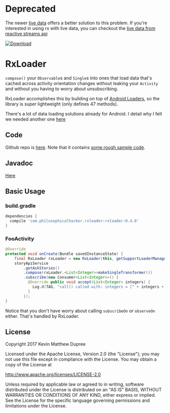 # Deprecated

The newer [live data](https://developer.android.com/topic/libraries/architecture/livedata) offers a better solution to this problem. If you're interested in using rx with live data, you can checkout the [live data from reactive streams api](https://developer.android.com/reference/androidx/lifecycle/LiveDataReactiveStreams.html)

[ ![Download](https://api.bintray.com/packages/kmdupr33/RxLoader/com.philosophicalhacker.rxloader%3Arxloader/images/download.svg) ](https://bintray.com/kmdupr33/RxLoader/com.philosophicalhacker.rxloader%3Arxloader/_latestVersion)

# RxLoader

`compose()` your `Observable`s and `Single`s into ones that load data that's cached across activity orientation changes without leaking your `Activity` and without you having to worry about unsubscribing.

RxLoader accomplishes this by building on top of [Android Loaders](https://developer.android.com/guide/components/loaders.html), so the library is super lightweight (only defines 47 methods).

There's a lot of data loading solutions already for Android. I detail why I felt we needed another one [here](http://www.philosophicalhacker.com/post/rxloader-boilerplate-free-data-loading-with-loaders-and-rxjava)

## Code

Github repo is [here](https://github.com/kmdupr33/RxLoader). Note that it contains [some rough sample code](https://github.com/kmdupr33/RxLoader/tree/master/sample).

## Javadoc

[Here](https://www.philosophicalhacker.com/RxLoader/javadocs/index.html)

## Basic Usage

### build.gradle

```groovy
dependencies {
  compile 'com.philosophicalhacker.rxloader:rxloader:0.4.0'
}  
```

### FooActivity

```java
@Override
protected void onCreate(Bundle savedInstanceState) {
    final RxLoader rxLoader = new RxLoader(this, getSupportLoaderManager());
    storyApiService
        .getAskStories()
        .compose(rxLoader.<List<Integer>>makeSingleTransformer())
        .subscribe(new Consumer<List<Integer>>() {
          @Override public void accept(List<Integer> integers) {
            Log.d(TAG, "call() called with: integers = [" + integers + "]");
          }
        });
}
```

Notice that you don't have worry about calling `subscribeOn` or `observeOn` either. That's handled by RxLoader.

## License

Copyright 2017 Kevin Matthew Dupree

Licensed under the Apache License, Version 2.0 (the "License"); you may not use this file except in compliance with the License. You may obtain a copy of the License at

http://www.apache.org/licenses/LICENSE-2.0

Unless required by applicable law or agreed to in writing, software distributed under the License is distributed on an "AS IS" BASIS, WITHOUT WARRANTIES OR CONDITIONS OF ANY KIND, either express or implied. See the License for the specific language governing permissions and limitations under the License.
